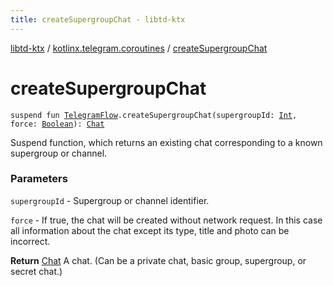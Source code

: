 ```yaml
---
title: createSupergroupChat - libtd-ktx
---
```


[libtd-ktx](../index.html) / [kotlinx.telegram.coroutines](index.html) / [createSupergroupChat](./create-supergroup-chat.html)

# createSupergroupChat

`suspend fun `[`TelegramFlow`](../kotlinx.telegram.core/-telegram-flow/index.html)`.createSupergroupChat(supergroupId: `[`Int`](https://kotlinlang.org/api/latest/jvm/stdlib/kotlin/-int/index.html)`, force: `[`Boolean`](https://kotlinlang.org/api/latest/jvm/stdlib/kotlin/-boolean/index.html)`): `[`Chat`](https://tdlibx.github.io/td/docs/org/drinkless/td/libcore/telegram/TdApi/Chat.html)

Suspend function, which returns an existing chat corresponding to a known supergroup or channel.

### Parameters

`supergroupId` - Supergroup or channel identifier.

`force` - If true, the chat will be created without network request. In this case all
information about the chat except its type, title and photo can be incorrect.

**Return**
[Chat](https://tdlibx.github.io/td/docs/org/drinkless/td/libcore/telegram/TdApi/Chat.html) A chat. (Can be a private chat, basic group, supergroup, or secret chat.)

